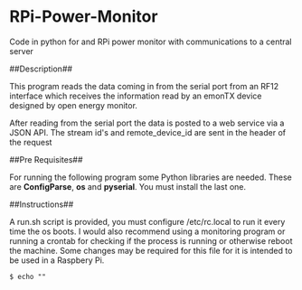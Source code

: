 RPi-Power-Monitor
=================

Code in python for and RPi power monitor with communications to a central server

##Description##

This program reads the data coming in from the serial port from an RF12 interface which receives the information read by an emonTX device designed by open energy monitor.

After reading from the serial port the data is posted to a web service via a JSON API. The stream id's and remote_device_id are sent in the header of the request

##Pre Requisites##

For running the following program some Python libraries are needed. These are **ConfigParse**, **os** and **pyserial**. You must install the last one.

##Instructions##

A run.sh script is provided, you must configure /etc/rc.local to run it every time the os boots. I would also recommend using a monitoring program or running a crontab for checking if the process is running or otherwise reboot the machine. Some changes may be required for this file for it is intended to be used in a Raspbery Pi.

```shell
$ echo ""
```